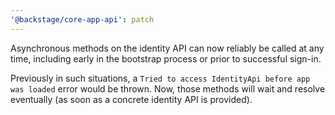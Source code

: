 ```yaml
---
'@backstage/core-app-api': patch
---
```


Asynchronous methods on the identity API can now reliably be called at any time, including early in the bootstrap process or prior to successful sign-in.

Previously in such situations, a `Tried to access IdentityApi before app was loaded` error would be thrown. Now, those methods will wait and resolve eventually (as soon as a concrete identity API is provided).
